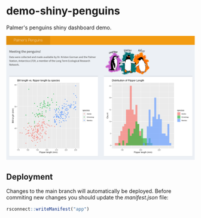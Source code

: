 # demo-shiny-penguins

Palmer's penguins shiny dashboard demo.

![screenshot](./app-screenshot.png)

## Deployment

Changes to the main branch will automatically be deployed. Before commiting new changes you should update the *manifest.json* file:

```r
rsconnect::writeManifest("app")
```
